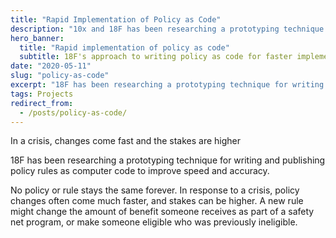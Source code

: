```yaml
---
title: "Rapid Implementation of Policy as Code"
description: "10x and 18F has been researching a prototyping technique for writing and publishing policy rules as computer code to improve speed and accuracy. Find out how."
hero_banner:
  title: "Rapid implementation of policy as code"
  subtitle: 18F's approach to writing policy as code for faster implementation of changes.
date: "2020-05-11"
slug: "policy-as-code"
excerpt: "18F has been researching a prototyping technique for writing and publishing policy rules as computer code to improve speed and accuracy. Learn about 18F's approach to writing policy as code for faster implementation of changes."
tags: Projects
redirect_from: 
  - /posts/policy-as-code/
---
```


<p class="usa-intro">In a crisis, changes come fast and the stakes are higher
</p>

18F has been researching a prototyping technique for writing and publishing policy rules as computer code to improve speed and accuracy.

<aside class="pull-quote">
No policy or rule stays the same forever. In response to a crisis, policy changes often come much faster, and stakes can be higher. A new rule might change the amount of benefit someone receives as part of a safety net program, or make someone eligible who was previously ineligible.
</aside>

